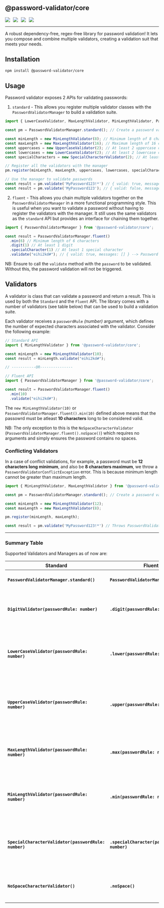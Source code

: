 ## @password-validator/core

<div style="display:flex; gap:10px; flex-wrap:wrap">
  <a href="https://www.npmjs.com/package/@password-validator/core" style="text-decoration:none">
    <img src="https://img.shields.io/npm/v/@password-validator/core.svg"  />
  </a>

  <a href="https://www.npmjs.com/package/@password-validator/core" style="text-decoration:none">
    <img src="https://img.shields.io/npm/dt/@password-validator/core.svg" />
  </a>

  <a href="https://github.com/Theshedman/password-validator.js" style="text-decoration:none">
    <img src="https://img.shields.io/github/workflow/status/Theshedman/password-validator/build-ci?logo=github" />
  </a>

  <a href="https://github.com/Theshedman/password-validator.js" style="text-decoration:none">
    <img src="https://img.shields.io/github/languages/top/Theshedman/password-validator.js.svg"  />
  </a>
</div>

---

A robust dependency-free, regex-free library for password validation! It lets you compose and combine multiple validators, creating a validation suit that meets your needs.

## Installation

```bash
npm install @password-validator/core
```

## Usage

Password validator exposes 2 APIs for validating passwords:

1. `standard` - This allows you register multiple validator classes with the `PasswordValidatorManager` to build a validation suite.

```ts
import { LowerCaseValidator, MaxLengthValidator, MinLengthValidator, PasswordValidatorManager, SpecialCharacterValidator, UpperCaseValidator } from '@password-validator/core';

const pm = PasswordValidatorManager.standard(); // Create a password validator manager

const minLength = new MinLengthValidator(8); // Minimum length of 8 characters
const maxLength = new MaxLengthValidator(16); // Maximum length of 16 characters
const uppercases = new UpperCaseValidator(2); // At least 2 uppercase characters
const lowercases = new LowerCaseValidator(2); // At least 2 lowercase characters
const specialCharacters = new SpecialCharacterValidator(2); // At least 2 special characters

// Register all the validators with the manager
pm.register(minLength, maxLength, uppercases, lowercases, specialCharacters);

// Use the manager to validate passwords
const result = pm.validate('MyPassword123!*') // { valid: true, messages: [] } --> Password is valid
const result = pm.validate('MyPassword123'); // { valid: false, messages: ['must contain at least 2 special characters.'] } --> Password is invalid

```

2. `fluent` - This allows you chain multiple validators together on the `PasswordValidatorManager` in a more functional programming style.
This is useful when you want to validate a password without having to register the validators with the manager. It still uses the same validators as the `standard` API but provides an interface for chaining them together.


```ts
import { PasswordValidatorManager } from '@password-validator/core';

const result = PasswordValidatorManager.fluent()
  .min(6) // Minimum length of 6 characters
  .digit(1) // At least 1 digit
  .specialCharacter(1) // At least 1 special character
  .validate("eihi2kd#"); // { valid: true, messages: [] } --> Password is valid
```

NB: Ensure to call the `validate` method with the `password` to be validated. Without this, the password validation will not be triggered.


## Validators

A validator is class that can validate a password and return a result. This is used by both the `Standard` and the `Fluent` API. The library comes with a number of validators (see table below) that can be used to build a validation suite.

Each validator receives a `passwordRule` _(number)_ argument, which defines the number of expected characters associated with the validator.
Consider the following example:

```ts
// Standard API
import { MinLengthValidator } from '@password-validator/core';

const minLength = new MinLengthValidator(10);
const result = minLength.validate("eihi2kd#");

// -----------OR---------------

// Fluent API
import { PasswordValidatorManager } from '@password-validator/core';

const result = PasswordValidatorManager.fluent()
  .min(10)
  .validate("eihi2kd#");
```

The `new MinLengthValidator(10)` or `PasswordValidatorManager.fluent().min(10)`  defined above means that the passowrd must be atleast __10 characters__ long to be considered valid.

NB: The only exception to this is the `NoSpaceCharacterValidator` (`PasswordValidatorManager.fluent().noSpace()`) which requires no arguments and simply ensures the password contains no spaces.

### Conflicting Validators

In a case of conflict validations, for example, a password must be __12 characters long minimum__, and also be __8 characters maximum__, we throw a `PasswordValidatorConflictException` error. This is because minimum length cannot be greater than maximum length.

```ts
import { MinLengthValidator, MaxLengthValidator } from '@password-validator/core';

const pm = PasswordValidatorManager.standard(); // Create a password validator manager

const minLength = new MinLengthValidator(12);
const maxLength = new MaxLengthValidator(8);

pm.register(minLength, maxLength);

const result = pm.validate('MyPassword123!*') // Throws PasswordValidatorConflictException --> `minLength cannot be greater than maxLength`
```
---

### Summary Table

Supported Validators and Managers as of now are:

| Standard | Fluent   |Description|
|----------|----------|----------|
|**`PasswordValidatorManager.standard()`**|**`PasswordValidatorManager.fluent()`**|The base instance use for validation|
|**`DigitValidator(passwordRule: number)`**|**`.digit(passwordRule: number)`**|specifies password must include passwordRule number of digits|
|**`LowerCaseValidator(passwordRule: number)`**|**`.lower(passwordRule: number)`**|specifies password must include at least passwordRule number of lowercase character(s)|
|**`UpperCaseValidator(passwordRule: number)`**|**`.upper(passwordRule: number)`**|specifies password must include at least passwordRule number of uppercase character(s)|
|**`MaxLengthValidator(passwordRule: number)`**|**`.max(passwordRule: number)`**|specifies password must not exceed passwordRule number of character(s)|
|**`MinLengthValidator(passwordRule: number)`**|**`.min(passwordRule: number)`**|specifies password must not be less than passwordRule number of character(s)|
|**`SpecialCharacterValidator(passwordRule: number)`**|**`.specialCharacter(passwordRule: number)`**|	specifies password must include at least passwordRule number of special character(s)|
|**`NoSpaceCharacterValidator()`**|**`.noSpace()`**|specifies password must not include spaces|



